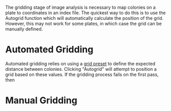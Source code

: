 The gridding stage of image analysis is necessary to map colonies on a plate to coordinates in an index file. The quickest way to do this is to use the Autogrid function which will automatically calculate the position of the grid. However, this may not work for some plates, in which case the grid can be manually defined.

# Automated Gridding #

Automated gridding relies on using a [grid preset](GridPresets.md) to define the expected distance between colonies. Clicking "Autogrid" will attempt to position a grid based on these values. If the gridding process fails on the first pass, then

# Manual Gridding #
